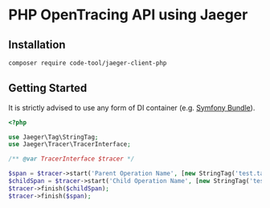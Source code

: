 # PHP OpenTracing API using Jaeger 

## Installation

```bash
composer require code-tool/jaeger-client-php
```

## Getting Started

It is strictly advised to use any form of DI container (e.g. [Symfony Bundle](https://github.com/code-tool/jaeger-client-symfony-bridge)).

```php
<?php

use Jaeger\Tag\StringTag;
use Jaeger\Tracer\TracerInterface;

/** @var TracerInterface $tracer */

$span = $tracer->start('Parent Operation Name', [new StringTag('test.tag', 'Hello world in parent')]);
$childSpan = $tracer->start('Child Operation Name', [new StringTag('test.tag', 'Hello world in child')]);
$tracer->finish($childSpan);
$tracer->finish($span);  
```
